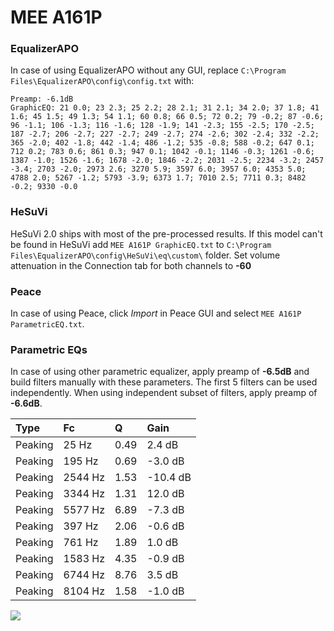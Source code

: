 # MEE A161P

### EqualizerAPO
In case of using EqualizerAPO without any GUI, replace `C:\Program Files\EqualizerAPO\config\config.txt`
with:
```
Preamp: -6.1dB
GraphicEQ: 21 0.0; 23 2.3; 25 2.2; 28 2.1; 31 2.1; 34 2.0; 37 1.8; 41 1.6; 45 1.5; 49 1.3; 54 1.1; 60 0.8; 66 0.5; 72 0.2; 79 -0.2; 87 -0.6; 96 -1.1; 106 -1.3; 116 -1.6; 128 -1.9; 141 -2.3; 155 -2.5; 170 -2.5; 187 -2.7; 206 -2.7; 227 -2.7; 249 -2.7; 274 -2.6; 302 -2.4; 332 -2.2; 365 -2.0; 402 -1.8; 442 -1.4; 486 -1.2; 535 -0.8; 588 -0.2; 647 0.1; 712 0.2; 783 0.6; 861 0.3; 947 0.1; 1042 -0.1; 1146 -0.3; 1261 -0.6; 1387 -1.0; 1526 -1.6; 1678 -2.0; 1846 -2.2; 2031 -2.5; 2234 -3.2; 2457 -3.4; 2703 -2.0; 2973 2.6; 3270 5.9; 3597 6.0; 3957 6.0; 4353 5.0; 4788 2.0; 5267 -1.2; 5793 -3.9; 6373 1.7; 7010 2.5; 7711 0.3; 8482 -0.2; 9330 -0.0
```

### HeSuVi
HeSuVi 2.0 ships with most of the pre-processed results. If this model can't be found in HeSuVi add
`MEE A161P GraphicEQ.txt` to `C:\Program Files\EqualizerAPO\config\HeSuVi\eq\custom\` folder.
Set volume attenuation in the Connection tab for both channels to **-60**

### Peace
In case of using Peace, click *Import* in Peace GUI and select `MEE A161P ParametricEQ.txt`.

### Parametric EQs
In case of using other parametric equalizer, apply preamp of **-6.5dB** and build filters manually
with these parameters. The first 5 filters can be used independently.
When using independent subset of filters, apply preamp of **-6.6dB**.

| Type    | Fc      |    Q | Gain     |
|:--------|:--------|:-----|:---------|
| Peaking | 25 Hz   | 0.49 | 2.4 dB   |
| Peaking | 195 Hz  | 0.69 | -3.0 dB  |
| Peaking | 2544 Hz | 1.53 | -10.4 dB |
| Peaking | 3344 Hz | 1.31 | 12.0 dB  |
| Peaking | 5577 Hz | 6.89 | -7.3 dB  |
| Peaking | 397 Hz  | 2.06 | -0.6 dB  |
| Peaking | 761 Hz  | 1.89 | 1.0 dB   |
| Peaking | 1583 Hz | 4.35 | -0.9 dB  |
| Peaking | 6744 Hz | 8.76 | 3.5 dB   |
| Peaking | 8104 Hz | 1.58 | -1.0 dB  |

![](https://raw.githubusercontent.com/jaakkopasanen/AutoEq/master/results/innerfidelity/sbaf-serious/MEE%20A161P/MEE%20A161P.png)
